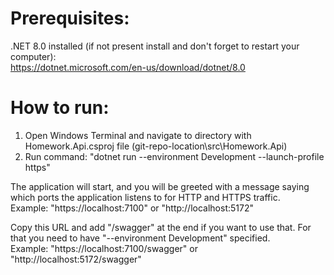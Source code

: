 # Prerequisites:  
.NET 8.0 installed (if not present install and don't forget to restart your computer):  
https://dotnet.microsoft.com/en-us/download/dotnet/8.0

# How to run:  
1. Open Windows Terminal and navigate to directory with Homework.Api.csproj file (git-repo-location\src\Homework.Api\)  
2. Run command: "dotnet run --environment Development --launch-profile https"

The application will start, and you will be greeted with a message saying which ports the application listens to for HTTP and HTTPS traffic.  
Example: "https://localhost:7100" or "http://localhost:5172"

Copy this URL and add "/swagger" at the end if you want to use that. For that you need to have "--environment Development" specified.  
Example: "https://localhost:7100/swagger" or "http://localhost:5172/swagger"
